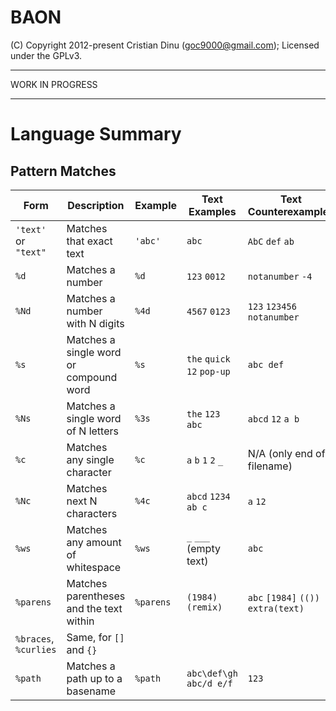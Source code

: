 BAON
====

(C) Copyright 2012-present Cristian Dinu (<goc9000@gmail.com>); Licensed under the GPLv3.


----------------

WORK IN PROGRESS

----------------


Language Summary
================


Pattern Matches
---------------

| Form                  | Description                             | Example   | Text Examples                | Text Counterexamples                |
|-----------------------|-----------------------------------------|-----------|------------------------------|-------------------------------------|
| `'text'` or `"text"`  | Matches that exact text                 | `'abc'`   | `abc`                        | `AbC` `def` `ab`                    |
| `%d`                  | Matches a number                        | `%d`      | `123` `0012`                 | `notanumber` `-4`                   |
| `%Nd`                 | Matches a number with N digits          | `%4d`     | `4567` `0123`                | `123` `123456` `notanumber`         |
| `%s`                  | Matches a single word or compound word  | `%s`      | `the` `quick` `12`  `pop-up` | `abc def`                           |
| `%Ns`                 | Matches a single word of N letters      | `%3s`     | `the` `123` `abc`            | `abcd` `12` `a b`                   |
| `%c`                  | Matches any single character            | `%c`      | `a` `b` `1` `2` `_`          | N/A (only end of filename)          |
| `%Nc`                 | Matches next N characters               | `%4c`     | `abcd` `1234` `ab c`         | `a` `12`                            |
| `%ws`                 | Matches any amount of whitespace        | `%ws`     | `_` `___` (empty text)       | `abc`                               |
| `%parens`             | Matches parentheses and the text within | `%parens` | `(1984)` `(remix)`           | `abc` `[1984]` `(())` `extra(text)` |
| `%braces`, `%curlies` | Same, for `[]` and `{}`                 |           |                              |                                     |
| `%path`               | Matches a path up to a basename         | `%path`   | `abc\def\gh` `abc/d e/f`     | `123`                               |
